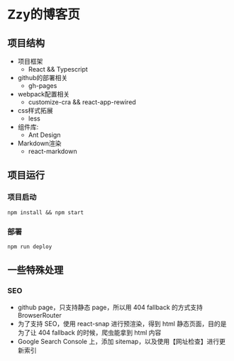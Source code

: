 # Zzy的博客页

## 项目结构
- 项目框架
    - React && Typescript
- github的部署相关
    - gh-pages
- webpack配置相关
    - customize-cra && react-app-rewired
- css样式拓展
    - less
- 组件库: 
     - Ant Design
- Markdown渲染
    - react-markdown

## 项目运行
### 项目启动
```
npm install && npm start 
```

### 部署 
```
npm run deploy
```

## 一些特殊处理
### SEO
- github page，只支持静态 page，所以用 404 fallback 的方式支持 BrowserRouter
- 为了支持 SEO，使用 react-snap 进行预渲染，得到 html 静态页面，目的是为了让 404 fallback 的时候，爬虫能拿到 html 内容
- Google Search Console 上，添加 sitemap，以及使用【网址检查】进行更新索引


